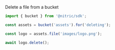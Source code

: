 Delete a file from a bucket

```javascript
import { bucket } from '@nitric/sdk';

const assets = bucket('assets').for('deleting');

const logo = assets.file('images/logo.png');

await logo.delete();
```
